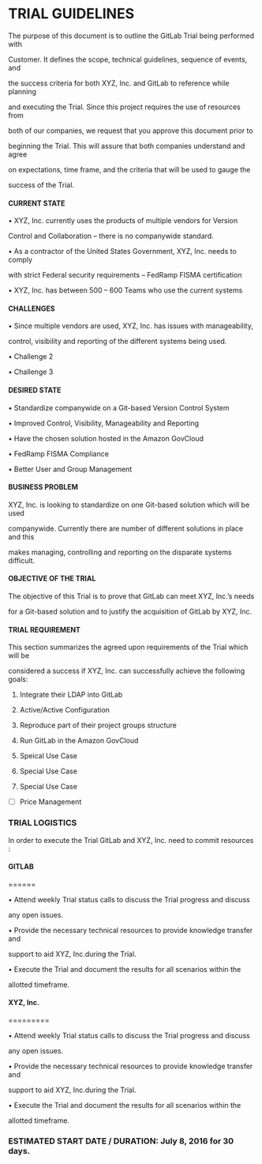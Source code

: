 # TRIAL GUIDELINES


The purpose of this document is to outline the GitLab Trial being performed with

Customer. It defines the scope, technical guidelines, sequence of events, and

the success criteria for both XYZ, Inc. and GitLab to reference while planning

and executing the Trial. Since this project requires the use of resources from

both of our companies, we request that you approve this document prior to

beginning the Trial.  This will assure that both companies understand and agree

on expectations, time frame, and the criteria that will be used to gauge the

success of the Trial. 

#### CURRENT STATE

•	XYZ, Inc. currently uses the products of multiple vendors for Version

Control and Collaboration – there is no companywide standard.

•	As a contractor of the United States Government, XYZ, Inc. needs to comply

with strict Federal security requirements – FedRamp FISMA certification

•	XYZ, Inc. has between 500 – 600 Teams who use the current systems

#### CHALLENGES

•	Since multiple vendors are used, XYZ, Inc. has issues with manageability,

control, visibility and reporting of the different systems being used.

•	Challenge 2

•	Challenge 3

#### DESIRED STATE

•	Standardize companywide on a Git-based Version Control System

•	Improved Control, Visibility, Manageability and Reporting

•	Have the chosen solution hosted in the Amazon GovCloud

•	FedRamp FISMA Compliance

•	Better User and Group Management


#### BUSINESS PROBLEM

XYZ, Inc. is looking to standardize on one Git-based solution which will be used

companywide. Currently there are number of different solutions in place and this

makes managing, controlling and reporting on the disparate systems difficult.


#### OBJECTIVE OF THE TRIAL

The objective of this Trial is to prove that GitLab can meet XYZ, Inc.’s needs

for a Git-based solution and to justify the acquisition of GitLab by XYZ, Inc.


#### TRIAL REQUIREMENT

This section summarizes the agreed upon requirements of the Trial which will be 

considered a success if XYZ, Inc. can successfully achieve the following goals: 

1. Integrate their LDAP into GitLab

2. Active/Active Configuration

3. Reproduce part of their project groups structure

4. Run GitLab in the Amazon GovCloud

5. Speical Use Case

6. Special Use Case

7. Special Use Case

- [ ] Price Management 


### TRIAL LOGISTICS

In order to execute the Trial GitLab and XYZ, Inc. need to commit resources :

#### GITLAB
======

•	Attend weekly Trial status calls to discuss the Trial progress and discuss 

any open issues.

•	Provide the necessary technical resources to provide knowledge transfer and

support to aid XYZ, Inc.during the Trial.

•	Execute the Trial and document the results for all scenarios within the 

allotted timeframe.

#### XYZ, Inc.
=========

•	Attend weekly Trial status calls to discuss the Trial progress and discuss 

any open issues.

•	Provide the necessary technical resources to provide knowledge transfer and

support to aid XYZ, Inc.during the Trial.

•	Execute the Trial and document the results for all scenarios within the 

allotted timeframe.

### ESTIMATED START DATE / DURATION:  July 8, 2016 for 30 days.






